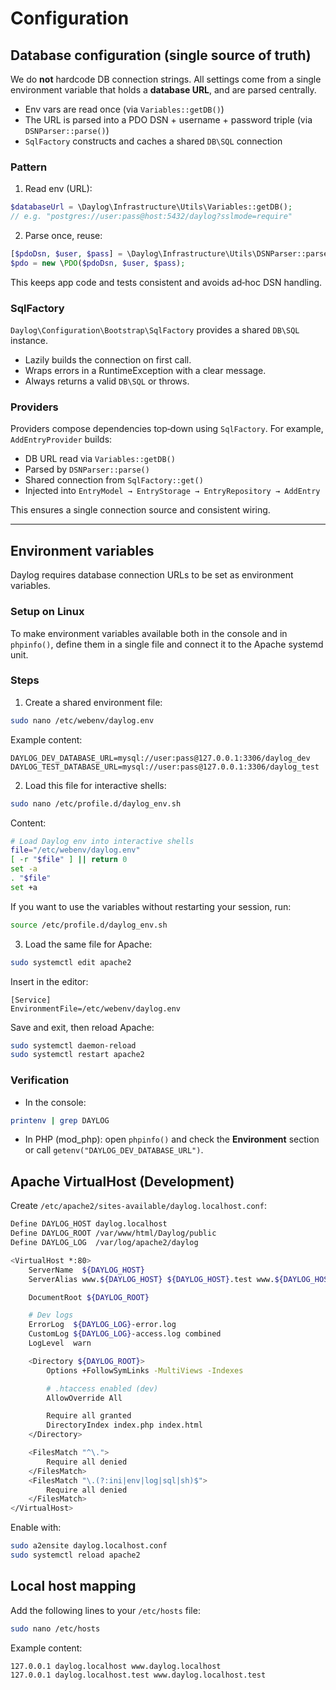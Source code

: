 # Configuration

## Database configuration (single source of truth)

We do **not** hardcode DB connection strings. All settings come from a single
environment variable that holds a **database URL**, and are parsed centrally.

- Env vars are read once (via `Variables::getDB()`)
- The URL is parsed into a PDO DSN + username + password triple (via `DSNParser::parse()`)
- `SqlFactory` constructs and caches a shared `DB\SQL` connection

### Pattern

1) Read env (URL):

```php
$databaseUrl = \Daylog\Infrastructure\Utils\Variables::getDB();
// e.g. "postgres://user:pass@host:5432/daylog?sslmode=require"
```

2) Parse once, reuse:

```php
[$pdoDsn, $user, $pass] = \Daylog\Infrastructure\Utils\DSNParser::parse($databaseUrl);
$pdo = new \PDO($pdoDsn, $user, $pass);
```

This keeps app code and tests consistent and avoids ad‑hoc DSN handling.

### SqlFactory

`Daylog\Configuration\Bootstrap\SqlFactory` provides a shared `DB\SQL` instance.

- Lazily builds the connection on first call.
- Wraps errors in a RuntimeException with a clear message.
- Always returns a valid `DB\SQL` or throws.

### Providers

Providers compose dependencies top‑down using `SqlFactory`. For example, `AddEntryProvider` builds:

- DB URL read via `Variables::getDB()`
- Parsed by `DSNParser::parse()`
- Shared connection from `SqlFactory::get()`
- Injected into `EntryModel → EntryStorage → EntryRepository → AddEntry`

This ensures a single connection source and consistent wiring.

------------------------------------------------------------------------

## Environment variables

Daylog requires database connection URLs to be set as environment
variables.

### Setup on Linux

To make environment variables available both in the console and in `phpinfo()`, define them in a single file and connect it to the Apache systemd unit.

### Steps

1. Create a shared environment file:

```bash
sudo nano /etc/webenv/daylog.env
```

Example content:

```
DAYLOG_DEV_DATABASE_URL=mysql://user:pass@127.0.0.1:3306/daylog_dev
DAYLOG_TEST_DATABASE_URL=mysql://user:pass@127.0.0.1:3306/daylog_test
```

2. Load this file for interactive shells:

```bash
sudo nano /etc/profile.d/daylog_env.sh
```

Content:

```sh
# Load Daylog env into interactive shells
file="/etc/webenv/daylog.env"
[ -r "$file" ] || return 0
set -a
. "$file"
set +a
```

If you want to use the variables without restarting your session, run:

```bash
source /etc/profile.d/daylog_env.sh
```

3. Load the same file for Apache:

```bash
sudo systemctl edit apache2
```

Insert in the editor:

```
[Service]
EnvironmentFile=/etc/webenv/daylog.env
```

Save and exit, then reload Apache:

```bash
sudo systemctl daemon-reload
sudo systemctl restart apache2
```

### Verification

- In the console:

```bash
printenv | grep DAYLOG
```

- In PHP (mod_php): open `phpinfo()` and check the **Environment** section or call `getenv("DAYLOG_DEV_DATABASE_URL")`.

## Apache VirtualHost (Development)

Create `/etc/apache2/sites-available/daylog.localhost.conf`:

```bash
Define DAYLOG_HOST daylog.localhost
Define DAYLOG_ROOT /var/www/html/Daylog/public
Define DAYLOG_LOG  /var/log/apache2/daylog

<VirtualHost *:80>
    ServerName  ${DAYLOG_HOST}
    ServerAlias www.${DAYLOG_HOST} ${DAYLOG_HOST}.test www.${DAYLOG_HOST}.test

    DocumentRoot ${DAYLOG_ROOT}

    # Dev logs
    ErrorLog  ${DAYLOG_LOG}-error.log
    CustomLog ${DAYLOG_LOG}-access.log combined
    LogLevel  warn

    <Directory ${DAYLOG_ROOT}>
        Options +FollowSymLinks -MultiViews -Indexes

        # .htaccess enabled (dev)
        AllowOverride All

        Require all granted
        DirectoryIndex index.php index.html
    </Directory>

    <FilesMatch "^\.">
        Require all denied
    </FilesMatch>
    <FilesMatch "\.(?:ini|env|log|sql|sh)$">
        Require all denied
    </FilesMatch>
</VirtualHost>
```

Enable with:

```bash
sudo a2ensite daylog.localhost.conf
sudo systemctl reload apache2
```

## Local host mapping

Add the following lines to your `/etc/hosts` file:

```bash
sudo nano /etc/hosts
```

Example content:

```bash
127.0.0.1 daylog.localhost www.daylog.localhost
127.0.0.1 daylog.localhost.test www.daylog.localhost.test
```
